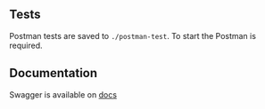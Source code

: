 Tests
---

Postman tests are saved to `./postman-test`. To start the Postman is required.

Documentation
---

Swagger is available on [docs](http://localhost:8080/backend-test/swagger-ui.html)